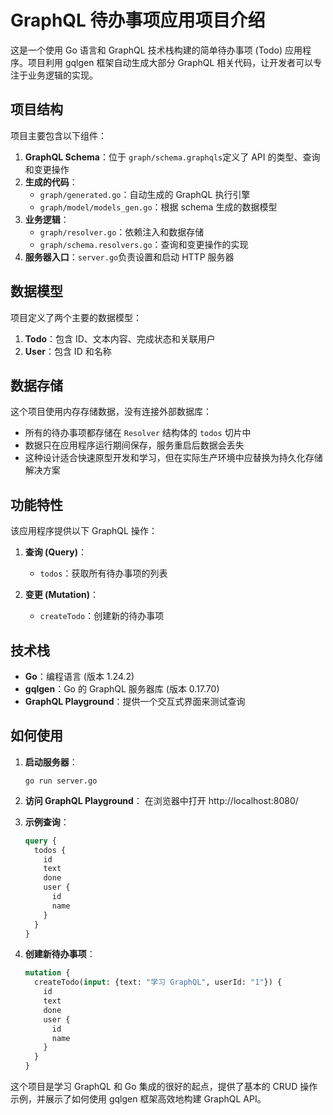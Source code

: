 # GraphQL 待办事项应用项目介绍

这是一个使用 Go 语言和 GraphQL 技术栈构建的简单待办事项 (Todo) 应用程序。项目利用 gqlgen 框架自动生成大部分 GraphQL 相关代码，让开发者可以专注于业务逻辑的实现。


## 项目结构

项目主要包含以下组件：

1. **GraphQL Schema**：位于 `graph/schema.graphqls`定义了 API 的类型、查询和变更操作
2. **生成的代码**：
   - `graph/generated.go`：自动生成的 GraphQL 执行引擎
   - `graph/model/models_gen.go`：根据 schema 生成的数据模型
3. **业务逻辑**：
   - `graph/resolver.go`：依赖注入和数据存储
   - `graph/schema.resolvers.go`：查询和变更操作的实现
4. **服务器入口**：`server.go`负责设置和启动 HTTP 服务器


## 数据模型


项目定义了两个主要的数据模型：


1. **Todo**：包含 ID、文本内容、完成状态和关联用户
2. **User**：包含 ID 和名称

## 数据存储

这个项目使用内存存储数据，没有连接外部数据库：

- 所有的待办事项都存储在 `Resolver` 结构体的 `todos` 切片中
- 数据只在应用程序运行期间保存，服务重启后数据会丢失
- 这种设计适合快速原型开发和学习，但在实际生产环境中应替换为持久化存储解决方案

## 功能特性

该应用程序提供以下 GraphQL 操作：

1. **查询 (Query)**：
   - `todos`：获取所有待办事项的列表

2. **变更 (Mutation)**：
   - `createTodo`：创建新的待办事项

## 技术栈

- **Go**：编程语言 (版本 1.24.2)
- **gqlgen**：Go 的 GraphQL 服务器库 (版本 0.17.70)
- **GraphQL Playground**：提供一个交互式界面来测试查询

## 如何使用

1. **启动服务器**：
   ```
   go run server.go
   ```

2. **访问 GraphQL Playground**：
   在浏览器中打开 http://localhost:8080/

3. **示例查询**：
   ```graphql
   query {
     todos {
       id
       text
       done
       user {
         id
         name
       }
     }
   }
   ```

4. **创建新待办事项**：
   ```graphql
   mutation {
     createTodo(input: {text: "学习 GraphQL", userId: "1"}) {
       id
       text
       done
       user {
         id
         name
       }
     }
   }
   ```

这个项目是学习 GraphQL 和 Go 集成的很好的起点，提供了基本的 CRUD 操作示例，并展示了如何使用 gqlgen 框架高效地构建 GraphQL API。 
